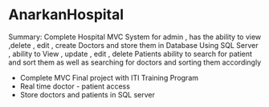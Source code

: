 # AnarkanHospital

Summary: 
Complete Hospital MVC System for admin , has the ability to view ,delete , edit , create Doctors and store them in Database Using SQL Server , ability to View , update , edit , delete Patients 
ability to search for patient and sort them as well as searching for doctors and sorting them accordingly 

- Complete MVC Final project with ITI Training Program
- Real time doctor - patient access
- Store doctors and patients in SQL server
